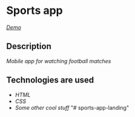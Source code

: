 # Sports app

*[Demo](https://jukachu.github.io/sports-app-landing/src/index.html)*

## Description

*Mobile app for watching football matches*

## Technologies are used

- *HTML*
- *CSS*
- *Some other cool stuff*
"# sports-app-landing" 

